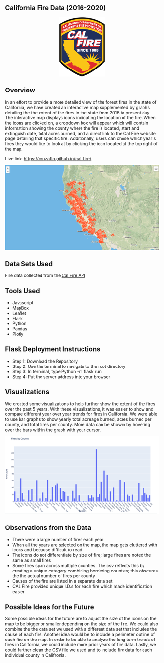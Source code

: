 ## California Fire Data (2016-2020)

<p align="center">
 <img src="images/calfirelogo.png" width="150">
</p>
  
## Overview
In an effort to provide a more detailed view of the forest fires in the state of California, we have created an interactive map supplemented by graphs detailing the the extent of the fires in the state from 2016 to present day. The interactive map displays icons indicating the location of the fire. When the icons are clicked on, a dropdown box will appear which will contain information showing the county where the fire is located, start and extinguish date, total acres burned, and a direct link to the Cal Fire website page detailing that specific fire. Additionally, users can chose which year's fires they would like to look at by clicking the icon located at the top right of the map. 

Live link: https://cruzaflo.github.io/cal_fire/

<p align="center">
 <img src="images/map.png">
</p> 
                                  
## Data Sets Used

Fire data collected from the [Cal Fire API](https://www.fire.ca.gov/umbraco/api/IncidentApi/GeoJsonList?inactive=false)

## Tools Used

* Javascript     
* MapBox
* Leaflet
* Flask
* Python
* Pandas
* Plotly

## Flask Deployment Instructions
* Step 1: Download the Repository
* Step 2: Use the terminal to navigate to the root directory
* Step 3: In terminal, type Python -m flask run
* Step 4: Put the server address into your browser

## Visualizations

We created some visualizations to help further show the extent of the fires over the past 5 years. With these visualizations, it was easier to show and compare different year over year trends for fires in California. We were able to use bar graphs to show yearly total acreage burned, acres burned per county, and total fires per county. More data can be showm by hovering over the bars within the graph with your cursor. 

<p align="center">
 <img src="images/Firespercountry.png">
</p> 

## Observations from the Data
* There were a large number of fires each year
* When all the years are selected on the map, the map gets cluttered with icons and because difficult to read
* The icons do not differentiate by size of fire; large fires are noted the same as small fires
* Some fires span across multiple counties. The csv reflects this by creating a unique category combining bordering counties; this obscures the the actual number of fires per county
* Causes of the fire are listed in a separate data set 
* CAL Fire provided unique I.D.s for each fire which made identification easier


## Possible Ideas for the Future

Some possible ideas for the future are to adjust the size of the icons on the map to be bigger or smaller depending on the size of the fire. We could also combine the the data set we used with a different data set that includes the cause of each fire. Another idea would be to include a perimeter outline of each fire on the map. In order to be able to analyze the long term trends of fires in California, we could include more prior years of fire data. Lastly, we could further clean the CSV file we used and to include fire data for each individual county in Califronia. 


